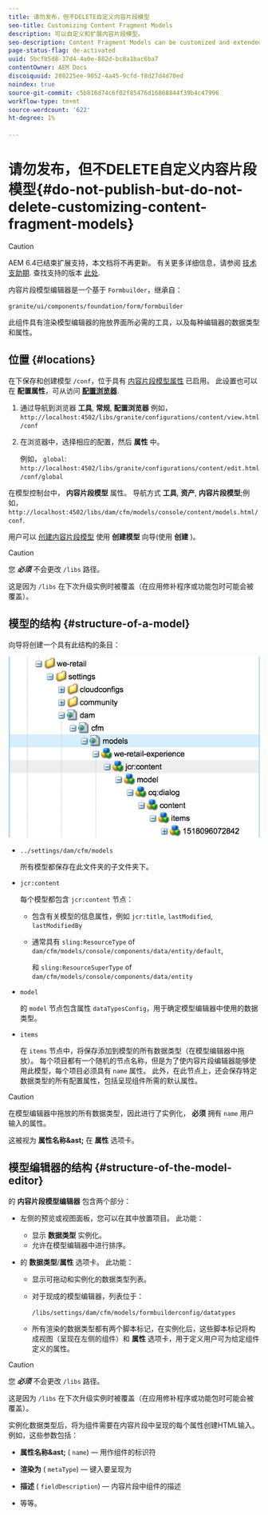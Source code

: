 ```yaml
---
title: 请勿发布，但不DELETE自定义内容片段模型
seo-title: Customizing Content Fragment Models
description: 可以自定义和扩展内容片段模型。
seo-description: Content Fragment Models can be customized and extended.
page-status-flag: de-activated
uuid: 5bcfb5d8-37d4-4a0e-882d-bc8a1bac6ba7
contentOwner: AEM Docs
discoiquuid: 208225ee-9052-4a45-9cfd-f8d27d4d70ed
noindex: true
source-git-commit: c5b816d74c6f02f85476d16868844f39b4c47996
workflow-type: tm+mt
source-wordcount: '622'
ht-degree: 1%

---
```



# 请勿发布，但不DELETE自定义内容片段模型{#do-not-publish-but-do-not-delete-customizing-content-fragment-models}

>[!CAUTION]
>
>AEM 6.4已结束扩展支持，本文档将不再更新。 有关更多详细信息，请参阅 [技术支助期](https://helpx.adobe.com/cn/support/programs/eol-matrix.html). 查找支持的版本 [此处](https://experienceleague.adobe.com/docs/).

内容片段模型编辑器是一个基于 `Formbuilder`，继承自：

`granite/ui/components/foundation/form/formbuilder`

此组件具有渲染模型编辑器的拖放界面所必需的工具，以及每种编辑器的数据类型和属性。

## 位置 {#locations}

在下保存和创建模型 `/conf`，位于具有 [内容片段模型属性](/help/assets/content-fragments-models.md#enable-content-fragment-models) 已启用。 此设置也可以在 **配置属性**，可从访问 **[配置浏览器](/help/sites-administering/configurations.md)**.

1. 通过导航到浏览器 **工具**, **常规**, **配置浏览器**
例如， 
`http://localhost:4502/libs/granite/configurations/content/view.html/conf`

1. 在浏览器中，选择相应的配置，然后 **属性** 中。

   例如， `global`: `http://localhost:4502/libs/granite/configurations/content/edit.html/conf/global`

在模型控制台中， **内容片段模型** 属性。 导航方式 **工具**, **资产**, **内容片段模型**;例如， `http://localhost:4502/libs/dam/cfm/models/console/content/models.html/conf`.

用户可以 [创建内容片段模型](/help/assets/content-fragments-models.md#creating-a-content-fragment-model) 使用 **创建模型** 向导(使用 **创建** )。

>[!CAUTION]
>
>您 ***必须*** 不会更改 `/libs` 路径。
>
>这是因为 `/libs` 在下次升级实例时被覆盖（在应用修补程序或功能包时可能会被覆盖）。

## 模型的结构 {#structure-of-a-model}

向导将创建一个具有此结构的条目：

![cf-54](assets/cf-54.png)

* `../settings/dam/cfm/models`

   所有模型都保存在此文件夹的子文件夹下。

* `jcr:content`

   每个模型都包含 `jcr:content` 节点：

   * 包含有关模型的信息属性，例如 `jcr:title`, `lastModified`, `lastModifiedBy`
   * 通常具有 `sling:ResourceType` of `dam/cfm/models/console/components/data/entity/default`,

      和 `sling:ResourceSuperType` of `dam/cfm/models/console/components/data/entity`

* `model`

   的 `model` 节点包含属性 `dataTypesConfig`，用于确定模型编辑器中使用的数据类型。

* `items`

   在 `items` 节点中，将保存添加到模型的所有数据类型（在模型编辑器中拖放）。 每个项目都有一个随机的节点名称，但是为了使内容片段编辑器能够使用此模型，每个项目必须具有 `name` 属性。 此外，在此节点上，还会保存特定数据类型的所有配置属性，包括呈现组件所需的默认属性。

>[!CAUTION]
>
>在模型编辑器中拖放的所有数据类型，因此进行了实例化， **必须** 拥有 `name` 用户输入的属性。
>
>这被视为 **属性名称&amp;ast;** 在 **属性** 选项卡。

## 模型编辑器的结构 {#structure-of-the-model-editor}

的 **内容片段模型编辑器** 包含两个部分：

* 左侧的预览或视图面板，您可以在其中放置项目。 此功能：

   * 显示 **数据类型** 实例化。
   * 允许在模型编辑器中进行排序。

* 的 **数据类型**/**属性** 选项卡。 此功能：

   * 显示可拖动和实例化的数据类型列表。
   * 对于现成的模型编辑器，列表位于：

      `/libs/settings/dam/cfm/models/formbuilderconfig/datatypes`

      <!-- Please uncomment when file is used
      This node contains all the data types currently supported in the model editor. For more information on how to configure the data types, see [Customizing Data Types for Content Fragment Models](/help/sites-developing/customizing-content-fragment-model-data-types.md).
      -->

   * 所有渲染的数据类型都有两个脚本标记，在实例化后，这些脚本标记将构成视图（呈现在左侧的组件）和 **属性** 选项卡，用于定义用户可为给定组件定义的属性。

>[!CAUTION]
>
>您 ***必须*** 不会更改 `/libs` 路径。
>
>这是因为 `/libs` 在下次升级实例时被覆盖（在应用修补程序或功能包时可能会被覆盖）。

<!-- Please uncomment when files are used
The properties on the right side define a form that is submitted directly into JCR under `/conf`; see the path in the example [Structure of a Model](/help/sites-developing/customizing-content-fragment-models.md#structure-of-a-model).
-->

实例化数据类型后，将为组件需要在内容片段中呈现的每个属性创建HTML输入。 例如，这些参数包括：

* **属性名称&amp;ast;** ( `name`) — 用作组件的标识符

* **渲染为** ( `metaType`) — 键入要呈现为

* **描述** ( `fieldDescription`) — 内容片段中组件的描述

* 等等。

